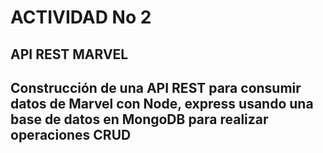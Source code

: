 # ACTIVIDAD No 2
## API REST MARVEL
##  Construcción de una API REST para consumir datos de Marvel con Node, express  usando una base de datos en MongoDB para realizar operaciones CRUD
